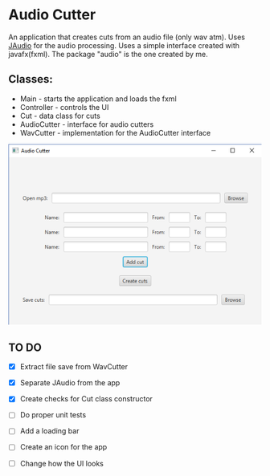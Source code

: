 # Audio Cutter 
An application that creates cuts from an audio file (only wav atm). Uses [JAudio](http://jaudio.sourceforge.net/) for the audio processing.
Uses a simple interface created with javafx(fxml). The package "audio" is the one created by me.

## Classes:
* Main - starts the application and loads the fxml
* Controller - controls the UI
* Cut - data class for cuts
* AudioCutter - interface for audio cutters
* WavCutter - implementation for the AudioCutter interface

![alt text](https://raw.githubusercontent.com/zakupower/Audio-Cutter/master/Capture.PNG)

## TO DO
- [x] Extract file save from WavCutter
- [x] Separate JAudio from the app
- [x] Create checks for Cut class constructor
- [ ] Do proper unit tests
- [ ] Add a loading bar
- [ ] Create an icon for the app
- [ ] Change how the UI looks

